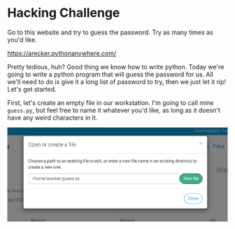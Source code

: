 # Hacking Challenge

Go to this website and try to guess the password.  Try as many times as you'd like.

https://arecker.pythonanywhere.com/

Pretty tedious, huh?  Good thing we know how to write python.  Today we're going to write a python program that will guess the password for us.  All we'll need to do is give it a long list of password to try, then we just let it rip!  Let's get started.

First, let's create an empty file in our workstation.  I'm going to call mine `guess.py`, but feel free to name it whatever you'd like, as long as it doesn't have any weird characters in it.

![](screenshots/create-a-file.png)